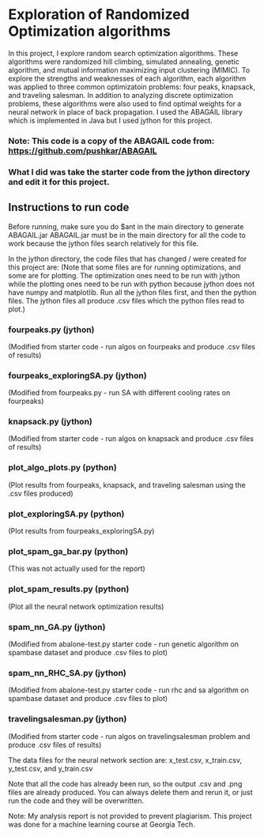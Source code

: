 # Exploration of Randomized Optimization algorithms
In this project, I explore random search optimization algorithms. These algorithms were randomized hill climbing, simulated annealing, genetic algorithm, and mutual information maximizing input clustering (MIMIC). To explore the strengths and weaknesses of each algorithm, each algorithm was applied to three common optimizatoin problems: four peaks, knapsack, and traveling salesman. In addition to analyzing discrete optimization problems, these algorithms were also used to find optimal weights for a neural network in place of back propagation. I used the ABAGAIL library which is implemented in Java but I used jython for this project.

### Note: This code is a copy of the ABAGAIL code from: https://github.com/pushkar/ABAGAIL 
### What I did was take the starter code from the jython directory and edit it for this project.

## Instructions to run code

Before running, make sure you do
$ant
in the main directory to generate ABAGAIL.jar 
ABAGAIL.jar must be in the main directory for all the code to work because the jython files search relatively for this file.

In the jython directory, the code files that has changed / were created for this project are:
(Note that some files are for running optimizations, and some are for plotting. The optimization ones need to be run with jython while the plotting ones need to be run with python because jython does not have numpy and matplotlib. Run all the jython files first, and then the python files. The jython files all produce .csv files which the python files read to plot.)

### fourpeaks.py (jython) 
(Modified from starter code - run algos on fourpeaks and produce .csv files of results)
### fourpeaks_exploringSA.py (jython) 
(Modified from fourpeaks.py - run SA with different cooling rates on fourpeaks)
### knapsack.py (jython) 
(Modified from starter code - run algos on knapsack and produce .csv files of results)
### plot_algo_plots.py (python) 
(Plot results from fourpeaks, knapsack, and traveling salesman using the .csv files produced)
### plot_exploringSA.py (python) 
(Plot results from fourpeaks_exploringSA.py)
### plot_spam_ga_bar.py (python) 
(This was not actually used for the report)
### plot_spam_results.py (python) 
(Plot all the neural network optimization results)
### spam_nn_GA.py (jython) 
(Modified from abalone-test.py starter code - run genetic algorithm on spambase dataset and produce .csv files to plot)
### spam_nn_RHC_SA.py (jython)
(Modified from abalone-test.py starter code - run rhc and sa algorithm on spambase dataset and produce .csv files to plot)
### travelingsalesman.py (jython) 
(Modified from starter code - run algos on travelingsalesman problem and produce .csv files of results)


The data files for the neural network section are:
x_test.csv, x_train.csv, y_test.csv, and y_train.csv


Note that all the code has already been run, so the output .csv and .png files are already produced. You can always delete them and rerun it, or just run the code and they will be overwritten. 

Note: My analysis report is not provided to prevent plagiarism. This project was done for a machine learning course at Georgia Tech.







